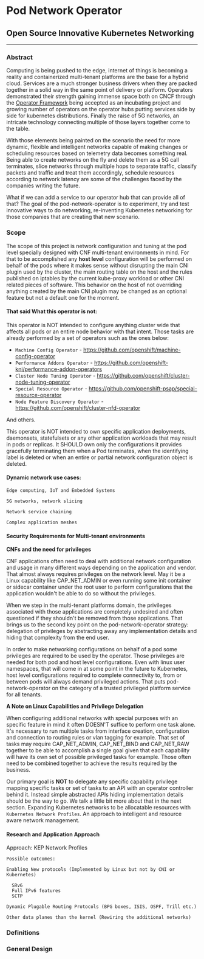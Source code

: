# Pod Network Operator
## Open Source Innovative Kubernetes Networking  
---
### Abstract

Computing is being pushed to the edge, internet of things is becoming a reality and containerized multi-tenant platforms are the base for a hybrid cloud. Services are a much stronger business drivers when they are packed together in a solid way in the same point of delivery or platform. Operators demonstrated their strength gaining immense space both on CNCF through the [Operator Framework](https://www.cncf.io/projects/) being accepted as an incubating project and growing number of operators on the operator hubs putting services side by side for kubernetes distributions. Finally the raise of 5G networks, an intricate technology connecting multiple of those layers together come to the table.

With those elements being painted on the scenario the need for more dynamic, flexible and intelligent networks capable of making changes or scheduling resources based on telemetry data becomes something real. Being able to create networks on the fly and delete them as a 5G call terminates, slice networks through multiple hops to separate traffic, classify packets and traffic and treat them accordingly, schedule resources according to network latency are some of the challenges faced by the companies writing the future.

What if we can add a service to our operator hub that can provide all of that? The goal of the pod-network-operator is to experiment, try and test innovative ways to do networking, re-inventing Kubernetes networking for those companies that are creating that new scenario.

### Scope

The scope of this project is network configuration and tuning at the pod level specially designed with CNF multi-tenant environments in mind. For that to be accomplished any <b>host level</b> configuration will be performed on behalf of the pods where it makes sense without disrupting the main CNI plugin used by the cluster, the main routing table on the host and the rules published on iptables by the current kube-proxy workload or other CNI related pieces of software. This behavior on the host of not overriding anything created by the main CNI plugin may be changed as an optional feature but not a default one for the moment.

#### That said What this operator is not:

This operator is NOT intended to configure anything cluster wide that affects all pods or an entire node behavior with that intent. Those tasks are already performed by a set of operators such as the ones below:

- `Machine Config Operator` - https://github.com/openshift/machine-config-operator
- `Performance Addons Operator` - https://github.com/openshift-kni/performance-addon-operators
- `Cluster Node Tuning Operator` - https://github.com/openshift/cluster-node-tuning-operator
- `Special Resource Operator` - https://github.com/openshift-psap/special-resource-operator
- `Node Feature Discovery Operator` - https://github.com/openshift/cluster-nfd-operator

And others.

This operator is NOT intended to own specific application deployments, daemonsets, statefulsets or any other application workloads that may result in pods or replicas. It SHOULD own only the configurations it provides gracefully terminating them when a Pod terminates, when the identifying label is deleted or when an entire or partial network configuration object is deleted.

#### Dynamic network use cases:

    Edge computing, IoT and Embedded Systems

    5G networks, network slicing

    Network service chaining

    Complex application meshes

<!-- find solid literature and numbers supporting this -->

#### Security Requirements for Multi-tenant environments

<b>CNFs and the need for privileges</b>

CNF applications often need to deal with additional network configuration and usage in many different ways depending on the application and vendor. That almost always requires privileges on the network level. May it be a Linux capability like CAP_NET_ADMIN or even running some init container or sidecar container under the root user to perform configurations that the application wouldn't be able to do so without the privileges.

When we step in the multi-tenant platforms domain, the privileges associated with those applications are completely undesired and often questioned if they shouldn't be removed from those applications. That brings us to the second key point on the pod-network-operator strategy: delegation of privileges by abstracting away any implementation details and hiding that complexity from the end user.

<!-- put a side note on multi-tenancy here. Important to get the growth of that kind of platform -->

In order to make networking configurations on behalf of a pod some privileges are required to be used by the operator. Those privileges are needed for both pod and host level configurations. Even with linux user namespaces, that will come in at some point in the future to Kubernetes, host level configurations required to complete connectivity to, from or between pods will always demand privileged actions. That puts pod-network-operator on the category of a trusted privileged platform service for all tenants.

<b>A Note on Linux Capabilities and Privilege Delegation</b>

When configuring additional networks with special purposes with an specific feature in mind it often DOESN'T suffice to perform one task alone. It's necessary to run multiple tasks from interface creation, configuration and connection to routing rules or vlan tagging for example. That set of tasks may require CAP_NET_ADMIN, CAP_NET_BIND and CAP_NET_RAW together to be able to accomplish a single goal given that each capability will have its own set of possible privileged tasks for example. Those often need to be combined together to achieve the results required by the business.

Our primary goal is <b>NOT</b> to delegate any specific capability privilege mapping specific tasks or set of tasks to an API with an operator controller behind it. Instead simple abstracted APIs hiding implementation details should be the way to go. We talk a little bit more about that in the next section. Expanding Kubernetes networks to be allocatable resources with `Kubernetes Network Profiles`. An approach to intelligent and resource aware network management.

#### Research and Application Approach 

   Approach: KEP Network Profiles

    Possible outcomes:

    Enabling New protocols (Implemented by Linux but not by CNI or Kubernetes)

      SRv6
      Full IPv6 features
      SCTP

    Dynamic Plugable Routing Protocols (BPG boxes, ISIS, OSPF, Trill etc.)

    Other data planes than the kernel (Rewiring the additional networks)

### Definitions





### General Design